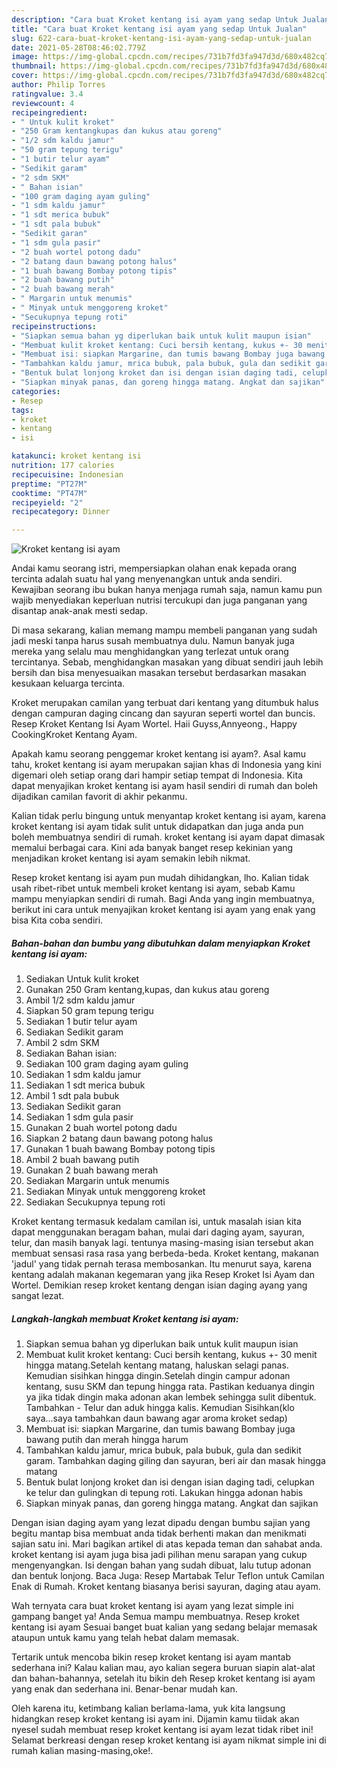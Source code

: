```yaml
---
description: "Cara buat Kroket kentang isi ayam yang sedap Untuk Jualan"
title: "Cara buat Kroket kentang isi ayam yang sedap Untuk Jualan"
slug: 622-cara-buat-kroket-kentang-isi-ayam-yang-sedap-untuk-jualan
date: 2021-05-28T08:46:02.779Z
image: https://img-global.cpcdn.com/recipes/731b7fd3fa947d3d/680x482cq70/kroket-kentang-isi-ayam-foto-resep-utama.jpg
thumbnail: https://img-global.cpcdn.com/recipes/731b7fd3fa947d3d/680x482cq70/kroket-kentang-isi-ayam-foto-resep-utama.jpg
cover: https://img-global.cpcdn.com/recipes/731b7fd3fa947d3d/680x482cq70/kroket-kentang-isi-ayam-foto-resep-utama.jpg
author: Philip Torres
ratingvalue: 3.4
reviewcount: 4
recipeingredient:
- " Untuk kulit kroket"
- "250 Gram kentangkupas dan kukus atau goreng"
- "1/2 sdm kaldu jamur"
- "50 gram tepung terigu"
- "1 butir telur ayam"
- "Sedikit garam"
- "2 sdm SKM"
- " Bahan isian"
- "100 gram daging ayam guling"
- "1 sdm kaldu jamur"
- "1 sdt merica bubuk"
- "1 sdt pala bubuk"
- "Sedikit garan"
- "1 sdm gula pasir"
- "2 buah wortel potong dadu"
- "2 batang daun bawang potong halus"
- "1 buah bawang Bombay potong tipis"
- "2 buah bawang putih"
- "2 buah bawang merah"
- " Margarin untuk menumis"
- " Minyak untuk menggoreng kroket"
- "Secukupnya tepung roti"
recipeinstructions:
- "Siapkan semua bahan yg diperlukan baik untuk kulit maupun isian"
- "Membuat kulit kroket kentang: Cuci bersih kentang, kukus +- 30 menit hingga matang.Setelah kentang matang, haluskan selagi panas. Kemudian sisihkan hingga dingin.Setelah dingin campur adonan kentang, susu SKM dan tepung hingga rata. Pastikan keduanya dingin ya jika tidak dingin maka adonan akan lembek sehingga sulit dibentuk. Tambahkan  Telur dan aduk hingga kalis. Kemudian Sisihkan(klo saya...saya tambahkan daun bawang agar aroma kroket sedap)"
- "Membuat isi: siapkan Margarine, dan tumis bawang Bombay juga bawang putih dan merah hingga harum"
- "Tambahkan kaldu jamur, mrica bubuk, pala bubuk, gula dan sedikit garam. Tambahkan daging giling dan sayuran, beri air dan masak hingga matang"
- "Bentuk bulat lonjong kroket dan isi dengan isian daging tadi, celupkan ke telur dan gulingkan di tepung roti. Lakukan hingga adonan habis"
- "Siapkan minyak panas, dan goreng hingga matang. Angkat dan sajikan"
categories:
- Resep
tags:
- kroket
- kentang
- isi

katakunci: kroket kentang isi 
nutrition: 177 calories
recipecuisine: Indonesian
preptime: "PT27M"
cooktime: "PT47M"
recipeyield: "2"
recipecategory: Dinner

---
```



![Kroket kentang isi ayam](https://img-global.cpcdn.com/recipes/731b7fd3fa947d3d/680x482cq70/kroket-kentang-isi-ayam-foto-resep-utama.jpg)

Andai kamu seorang istri, mempersiapkan olahan enak kepada orang tercinta adalah suatu hal yang menyenangkan untuk anda sendiri. Kewajiban seorang ibu bukan hanya menjaga rumah saja, namun kamu pun wajib menyediakan keperluan nutrisi tercukupi dan juga panganan yang disantap anak-anak mesti sedap.

Di masa  sekarang, kalian memang mampu membeli panganan yang sudah jadi meski tanpa harus susah membuatnya dulu. Namun banyak juga mereka yang selalu mau menghidangkan yang terlezat untuk orang tercintanya. Sebab, menghidangkan masakan yang dibuat sendiri jauh lebih bersih dan bisa menyesuaikan masakan tersebut berdasarkan masakan kesukaan keluarga tercinta. 

Kroket merupakan camilan yang terbuat dari kentang yang ditumbuk halus dengan campuran daging cincang dan sayuran seperti wortel dan buncis. Resep Kroket Kentang Isi Ayam Wortel. Haii Guyss,Annyeong., Happy CookingKroket Kentang Ayam.

Apakah kamu seorang penggemar kroket kentang isi ayam?. Asal kamu tahu, kroket kentang isi ayam merupakan sajian khas di Indonesia yang kini digemari oleh setiap orang dari hampir setiap tempat di Indonesia. Kita dapat menyajikan kroket kentang isi ayam hasil sendiri di rumah dan boleh dijadikan camilan favorit di akhir pekanmu.

Kalian tidak perlu bingung untuk menyantap kroket kentang isi ayam, karena kroket kentang isi ayam tidak sulit untuk didapatkan dan juga anda pun boleh membuatnya sendiri di rumah. kroket kentang isi ayam dapat dimasak memalui berbagai cara. Kini ada banyak banget resep kekinian yang menjadikan kroket kentang isi ayam semakin lebih nikmat.

Resep kroket kentang isi ayam pun mudah dihidangkan, lho. Kalian tidak usah ribet-ribet untuk membeli kroket kentang isi ayam, sebab Kamu mampu menyiapkan sendiri di rumah. Bagi Anda yang ingin membuatnya, berikut ini cara untuk menyajikan kroket kentang isi ayam yang enak yang bisa Kita coba sendiri.

<!--inarticleads1-->

##### Bahan-bahan dan bumbu yang dibutuhkan dalam menyiapkan Kroket kentang isi ayam:

1. Sediakan  Untuk kulit kroket
1. Gunakan 250 Gram kentang,kupas, dan kukus atau goreng
1. Ambil 1/2 sdm kaldu jamur
1. Siapkan 50 gram tepung terigu
1. Sediakan 1 butir telur ayam
1. Sediakan Sedikit garam
1. Ambil 2 sdm SKM
1. Sediakan  Bahan isian:
1. Sediakan 100 gram daging ayam guling
1. Sediakan 1 sdm kaldu jamur
1. Sediakan 1 sdt merica bubuk
1. Ambil 1 sdt pala bubuk
1. Sediakan Sedikit garan
1. Sediakan 1 sdm gula pasir
1. Gunakan 2 buah wortel potong dadu
1. Siapkan 2 batang daun bawang potong halus
1. Gunakan 1 buah bawang Bombay potong tipis
1. Ambil 2 buah bawang putih
1. Gunakan 2 buah bawang merah
1. Sediakan  Margarin untuk menumis
1. Sediakan  Minyak untuk menggoreng kroket
1. Sediakan Secukupnya tepung roti


Kroket kentang termasuk kedalam camilan isi, untuk masalah isian kita dapat menggunakan beragam bahan, mulai dari daging ayam, sayuran, telur, dan masih banyak lagi. tentunya masing-masing isian tersebut akan membuat sensasi rasa rasa yang berbeda-beda. Kroket kentang, makanan &#39;jadul&#39; yang tidak pernah terasa membosankan. Itu menurut saya, karena kentang adalah makanan kegemaran yang jika Resep Kroket Isi Ayam dan Wortel. Demikian resep kroket kentang dengan isian daging ayang yang sangat lezat. 

<!--inarticleads2-->

##### Langkah-langkah membuat Kroket kentang isi ayam:

1. Siapkan semua bahan yg diperlukan baik untuk kulit maupun isian
1. Membuat kulit kroket kentang: Cuci bersih kentang, kukus +- 30 menit hingga matang.Setelah kentang matang, haluskan selagi panas. Kemudian sisihkan hingga dingin.Setelah dingin campur adonan kentang, susu SKM dan tepung hingga rata. Pastikan keduanya dingin ya jika tidak dingin maka adonan akan lembek sehingga sulit dibentuk. Tambahkan  - Telur dan aduk hingga kalis. Kemudian Sisihkan(klo saya...saya tambahkan daun bawang agar aroma kroket sedap)
1. Membuat isi: siapkan Margarine, dan tumis bawang Bombay juga bawang putih dan merah hingga harum
1. Tambahkan kaldu jamur, mrica bubuk, pala bubuk, gula dan sedikit garam. Tambahkan daging giling dan sayuran, beri air dan masak hingga matang
1. Bentuk bulat lonjong kroket dan isi dengan isian daging tadi, celupkan ke telur dan gulingkan di tepung roti. Lakukan hingga adonan habis
1. Siapkan minyak panas, dan goreng hingga matang. Angkat dan sajikan


Dengan isian daging ayam yang lezat dipadu dengan bumbu sajian yang begitu mantap bisa membuat anda tidak berhenti makan dan menikmati sajian satu ini. Mari bagikan artikel di atas kepada teman dan sahabat anda. kroket kentang isi ayam juga bisa jadi pilihan menu sarapan yang cukup mengenyangkan. Isi dengan bahan yang sudah dibuat, lalu tutup adonan dan bentuk lonjong. Baca Juga: Resep Martabak Telur Teflon untuk Camilan Enak di Rumah. Kroket kentang biasanya berisi sayuran, daging atau ayam. 

Wah ternyata cara buat kroket kentang isi ayam yang lezat simple ini gampang banget ya! Anda Semua mampu membuatnya. Resep kroket kentang isi ayam Sesuai banget buat kalian yang sedang belajar memasak ataupun untuk kamu yang telah hebat dalam memasak.

Tertarik untuk mencoba bikin resep kroket kentang isi ayam mantab sederhana ini? Kalau kalian mau, ayo kalian segera buruan siapin alat-alat dan bahan-bahannya, setelah itu bikin deh Resep kroket kentang isi ayam yang enak dan sederhana ini. Benar-benar mudah kan. 

Oleh karena itu, ketimbang kalian berlama-lama, yuk kita langsung hidangkan resep kroket kentang isi ayam ini. Dijamin kamu tiidak akan nyesel sudah membuat resep kroket kentang isi ayam lezat tidak ribet ini! Selamat berkreasi dengan resep kroket kentang isi ayam nikmat simple ini di rumah kalian masing-masing,oke!.

